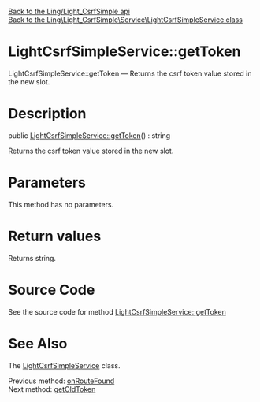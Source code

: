 [Back to the Ling/Light_CsrfSimple api](https://github.com/lingtalfi/Light_CsrfSimple/blob/master/doc/api/Ling/Light_CsrfSimple.md)<br>
[Back to the Ling\Light_CsrfSimple\Service\LightCsrfSimpleService class](https://github.com/lingtalfi/Light_CsrfSimple/blob/master/doc/api/Ling/Light_CsrfSimple/Service/LightCsrfSimpleService.md)


LightCsrfSimpleService::getToken
================



LightCsrfSimpleService::getToken — Returns the csrf token value stored in the new slot.




Description
================


public [LightCsrfSimpleService::getToken](https://github.com/lingtalfi/Light_CsrfSimple/blob/master/doc/api/Ling/Light_CsrfSimple/Service/LightCsrfSimpleService/getToken.md)() : string




Returns the csrf token value stored in the new slot.




Parameters
================

This method has no parameters.


Return values
================

Returns string.








Source Code
===========
See the source code for method [LightCsrfSimpleService::getToken](https://github.com/lingtalfi/Light_CsrfSimple/blob/master/Service/LightCsrfSimpleService.php#L68-L72)


See Also
================

The [LightCsrfSimpleService](https://github.com/lingtalfi/Light_CsrfSimple/blob/master/doc/api/Ling/Light_CsrfSimple/Service/LightCsrfSimpleService.md) class.

Previous method: [onRouteFound](https://github.com/lingtalfi/Light_CsrfSimple/blob/master/doc/api/Ling/Light_CsrfSimple/Service/LightCsrfSimpleService/onRouteFound.md)<br>Next method: [getOldToken](https://github.com/lingtalfi/Light_CsrfSimple/blob/master/doc/api/Ling/Light_CsrfSimple/Service/LightCsrfSimpleService/getOldToken.md)<br>

